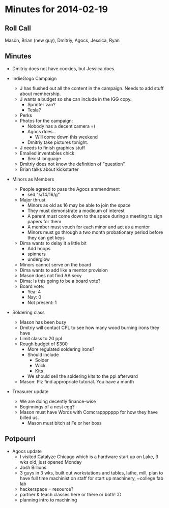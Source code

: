 Minutes for 2014-02-19
======================

Roll Call
---------
Mason, Brian (new guy), Dmitriy, Agocs, Jessica, Ryan

Minutes
-------

- Dmitriy does not have cookies, but Jessica does.

- IndieGogo Campaign
	- J has flushed out all the content in the campaign. Needs to add stuff about membership. 
	- J wants a budget so she can include in the IGG copy.
		- Sprinter van?
		- Tesla?
	- Perks
	- Photos for the campaign:
		- Nobody has a decent camera =(
		- Agocs does...
			- Will come down this weekend
		- Dmitriy take pictures tonight.
	- J needs to finish graphics stuff
	- Emailed inventables chick
		- Sexist language
	- Dmitriy does not know the definition of "question"
	- Brian talks about kickstarter
- Minors as Members
	- People agreed to pass the Agocs ammendment
		- sed "s/14/16/g"
	- Major thrust
		- Minors as old as 16 may be able to join the space
		- They must demonstrate a modicum of interest
		- A parent must come down to the space during a meeting to sign papers for them
		- A member must vouch for each minor and act as a mentor
		- Minors must go through a two month probationary period before they can get keys
	- Dima wants to delay it a little bit
		- Add hoops
		- spinners
		- underglow
	- Minors cannot serve on the board
	- Dima wants to add like a mentor provision
	- Mason does not find AA sexy
	- Dima: Is this going to be a board vote?
	- Board vote:
		- Yea: 4
		- Nay: 0
		- Not present: 1
- Soldering class
	- Mason has been busy
	- Dmitriy will contact CPL to see how many wood burning irons they have
	- Limit class to 20 ppl
	- Rough budget of $300
		- More regulated soldering irons?
		- Should include
			- Solder
			- Wick
			- Kits
		- We should sell the soldering kits to the ppl afterward
	- Mason: Plz find appropriate tutorial. You have a month
- Treasurer update
	- We are doing decently finance-wise
	- Beginnings of a nest egg?
	- Mason must have Words with Comcrappppppp for how they have billed us. 
		- Mason must bitch at Fe or her boss

Potpourri
---------

- Agocs update
	- I visited Catalyze Chicago which is a hardware start up on Lake, 3 wks old, just opened Monday
	- Josh Billions
	- 3 guys in 3 wks, built out workstations and tables, lathe, mill, plan to have full time machinist on staff for start up machinery, ~college fab lab
	- hackerspace = resource?
	- partner & teach classes here or there or both! :D
	- planning intro to machining




